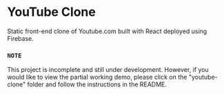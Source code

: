 # YouTube Clone

Static front-end clone of Youtube.com built with React deployed using Firebase.

### `NOTE`

This project is incomplete and still under development. However, if you would like to view the partial working demo, please click on the "youtube-clone" folder and follow the instructions in the README.
